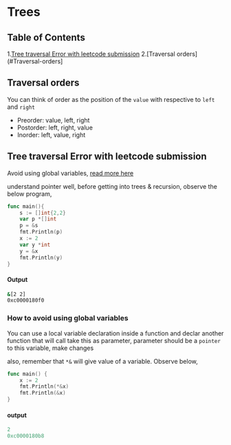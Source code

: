# Trees

## Table of Contents

1.[Tree traversal Error with leetcode submission](#Tree-traversal-Error-with-leetcode-submission)
2.[Traversal orders](#Traversal-orders]

## Traversal orders

You can think of order as the position of the `value` with respective to `left` and `right`

- Preorder: value, left, right
- Postorder: left, right, value
- Inorder: left, value, right

## Tree traversal Error with leetcode submission

Avoid using global variables,
[read more here](https://support.leetcode.com/hc/en-us/articles/360011834174-I-encountered-Wrong-Answer-Runtime-Error-for-a-specific-test-case-When-I-test-my-code-using-this-test-case-it-produced-the-correct-output-Why-)

understand pointer well, before getting into trees & recursion, observe the below program,

```go
func main(){
    s := []int{2,2}
    var p *[]int
    p = &s
    fmt.Println(p)
    x := 2
    var y *int
    y = &x
    fmt.Println(y)
}
```

#### Output

```bash
&[2 2]
0xc0000180f0
```

### How to avoid using global variables

You can use a local variable declaration inside a function and declar another function that will call take this as parameter,
parameter should be a `pointer` to this variable, make changes

also, remember that `*&` will give value of a variable. Observe below,

```go
func main() {
    x := 2
    fmt.Println(*&x)
    fmt.Println(&x)
}
```

#### output

```go
2
0xc0000180b8
```
